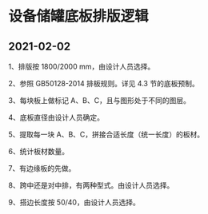 # 设备储罐底板排版逻辑

## 2021-02-02

1、排版按 1800/2000 mm，由设计人员选择。

2、参照 GB50128-2014 排板规则。详见 4.3 节的底板预制。

3、每块板上做标记 A、B、C，且与图形处于不同的图层。

4、底板直径由设计人员确定。

5、提取每一块 A、B、C，拼接合适长度（统一长度）的板材。

6、统计板材数量。

7、有边缘板的先做。

8、跨中还是对中排，有两种型式。由设计人员选择。

9、搭边长度按 50/40，由设计人员选择。


